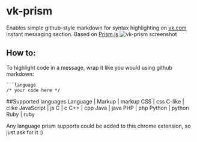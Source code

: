 # vk-prism
Enables simple github-style markdown for syntax highlighting on [vk.com](http://vk.com/) instant messaging section. Based on [Prism.js](http://prismjs.com/)
![vk-prism screenshot]()

## How to:
To highlight code in a message, wrap it like you would using github markdown:

```
```language
/* your code here */
```


##Supported languages
Language | 
Markup | markup
CSS | css
C-like | clike
JavaScript | js
C | c
C++ | cpp 
Java | java
PHP | php
Python | python
Ruby | ruby

Any language prism supports could be added to this chrome extension, so just ask for it :)